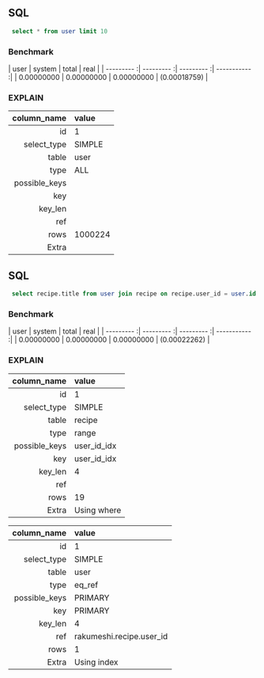 ## SQL
```sql
 select * from user limit 10

```

### Benchmark
| user       | system     | total      | real         |
| --------- :| --------- :| --------- :| ----------- :|
| 0.00000000 | 0.00000000 | 0.00000000 | (0.00018759) |

### EXPLAIN
| column_name   | value   |
| -------------:|:------- |
| id            | 1       |
| select_type   | SIMPLE  |
| table         | user    |
| type          | ALL     |
| possible_keys |         |
| key           |         |
| key_len       |         |
| ref           |         |
| rows          | 1000224 |
| Extra         |         |

## SQL
```sql
 select recipe.title from user join recipe on recipe.user_id = user.id where user.id < 100

```

### Benchmark
| user       | system     | total      | real         |
| --------- :| --------- :| --------- :| ----------- :|
| 0.00000000 | 0.00000000 | 0.00000000 | (0.00022262) |

### EXPLAIN
| column_name   | value       |
| -------------:|:----------- |
| id            | 1           |
| select_type   | SIMPLE      |
| table         | recipe      |
| type          | range       |
| possible_keys | user_id_idx |
| key           | user_id_idx |
| key_len       | 4           |
| ref           |             |
| rows          | 19          |
| Extra         | Using where |

| column_name   | value                    |
| -------------:|:------------------------ |
| id            | 1                        |
| select_type   | SIMPLE                   |
| table         | user                     |
| type          | eq_ref                   |
| possible_keys | PRIMARY                  |
| key           | PRIMARY                  |
| key_len       | 4                        |
| ref           | rakumeshi.recipe.user_id |
| rows          | 1                        |
| Extra         | Using index              |

